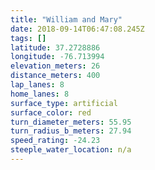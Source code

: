 ```yaml
---
title: "William and Mary"
date: 2018-09-14T06:47:08.245Z
tags: []
latitude: 37.2728886
longitude: -76.713994
elevation_meters: 26
distance_meters: 400
lap_lanes: 8
home_lanes: 8
surface_type: artificial
surface_color: red
turn_diameter_meters: 55.95
turn_radius_b_meters: 27.94
speed_rating: -24.23
steeple_water_location: n/a
---
```



